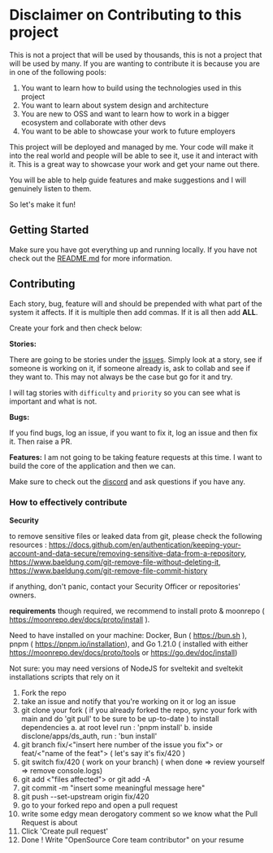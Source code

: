 # Disclaimer on Contributing to this project

This is not a project that will be used by thousands, this is not a project that will be used by many.
If you are wanting to contribute it is because you are in one of the following pools:

1. You want to learn how to build using the technologies used in this project
2. You want to learn about system design and architecture
3. You are new to OSS and want to learn how to work in a bigger ecosystem and collaborate with other devs
4. You want to be able to showcase your work to future employers

This project will be deployed and managed by me. Your code will make it into the real world and people will be able to
see it, use it
and interact with it. This is a great way to showcase your work and get your name out there.

You will be able to help guide features and make suggestions and I will genuinely listen to them.

So let's make it fun!

## Getting Started

Make sure you have got everything up and running locally. If you have not check out the [README.md](./README.md) for
more information.

## Contributing

Each story, bug, feature will and should be prepended with what part of the system it affects. If it is multiple then add commas.
If it is all then add **ALL**.

Create your fork and then check below:

**Stories:**

There are going to be stories under the [issues](https://github.com/codewith-luke/disclone/issues).
Simply look at a story, see if someone is working on it, if someone already is, ask to collab and see if they want to.
This may not always be the case but go for it and try.

I will tag stories with `difficulty` and `priority` so you can see what is important and what is not.

**Bugs:**

If you find bugs, log an issue, if you want to fix it, log an issue and then fix it. Then raise a PR.

**Features:**
I am not going to be taking feature requests at this time. I want to build the core of the application and then we can.

Make sure to check out the [discord](https://discord.gg/46JKsxmSRJ) and ask questions if you have any.

### How to effectively contribute

**Security**

to remove sensitive files or leaked data from git, please check the following resources : 
https://docs.github.com/en/authentication/keeping-your-account-and-data-secure/removing-sensitive-data-from-a-repository, 
https://www.baeldung.com/git-remove-file-without-deleting-it, 
https://www.baeldung.com/git-remove-file-commit-history

if anything, don't panic, contact your Security Officer or repositories' owners.

**requirements**
though required, we recommend to install proto & moonrepo ( https://moonrepo.dev/docs/proto/install ).

Need to have installed on your machine: Docker, Bun ( https://bun.sh ), pnpm ( https://pnpm.io/installation), and Go 1.21.0 ( installed with either https://moonrepo.dev/docs/proto/tools or https://go.dev/doc/install)

Not sure: you may need versions of NodeJS for sveltekit and sveltekit installations scripts that rely on it

1. Fork the repo
2. take an issue and notify that you're working on it or log an issue
3. git clone your fork
   ( if you already forked the repo, sync your fork with main and do 'git pull' to be sure to be up-to-date )
   to install dependencies
   a. at root level run : 'pnpm install'
   b. inside disclone/apps/ds_auth, run : 'bun install'
4. git branch fix/<"insert here number of the issue you fix"> or feat/<"name of the feat">
   ( let's say it's fix/420 )
5. git switch fix/420
   ( work on your branch)
   ( when done => review yourself => remove console.logs)
6. git add <"files affected"> or git add -A
7. git commit -m "insert some meaningful message here"
8. git push --set-upstream origin fix/420
9. go to your forked repo and open a pull request
10. write some edgy mean derogatory comment so we know what the Pull Request is about
11. Click 'Create pull request'
12. Done ! Write "OpenSource Core team contributor" on your resume
